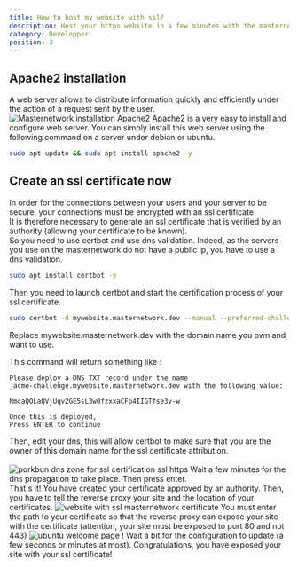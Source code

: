 ```yaml
---
title: How to host my website with ssl?
description: Host your https website in a few minutes with the masternetwork
category: Developper
position: 3
---
```


## Apache2 installation 
A web server allows to distribute information quickly and efficiently under the action of a request sent by the user.
<img src="/apache2.png" alt="Masternetwork installation Apache2">
Apache2 is a very easy to install and configure web server. You can simply install this web server using the following command on a server under debian or ubuntu.  
<code-block active>

  ```bash
sudo apt update && sudo apt install apache2 -y
  ```
</code-block>
  
## Create an ssl certificate now
In order for the connections between your users and your server to be secure, your connections must be encrypted with an ssl certificate. 
<br>
It is therefore necessary to generate an ssl certificate that is verified by an authority (allowing your certificate to be known).<br>
So you need to use certbot and use dns validation. Indeed, as the servers you use on the masternetwork do not have a public ip, you have to use a dns validation. 
<code-block active>

  ```bash
sudo apt install certbot -y
  ```
</code-block>
Then you need to launch certbot and start the certification process of your ssl certificate.
<code-block active>

  ```bash
sudo certbot -d mywebsite.masternetwork.dev --manual --preferred-challenges dns certonly
  ```
</code-block>
Replace mywebsite.masternetwork.dev with the domain name you own and want to use.

This command will return something like : 
<code-block active>

  ```text
Please deploy a DNS TXT record under the name
_acme-challenge.mywebsite.masternetwork.dev with the following value:

NmcaQOLaQVjUqv2GE5sL3w0fzxxaCFp4IIGTfse3v-w

Once this is deployed,
Press ENTER to continue
  ```
</code-block>
Then, edit your dns, this will allow certbot to make sure that you are the owner of this domain name for the ssl certificate attribution.<br><br>

<img src="/dnsrecords.png" alt="porkbun dns zone for ssl certification ssl https">
Wait a few minutes for the dns propagation to take place. Then press enter. <br>
That's it! You have created your certificate approved by an authority. 
Then, you have to tell the reverse proxy your site and the location of your certificates.
<img src="/newhttpswebsite.png" alt="website with ssl masternetwork certificate">
You must enter the path to your certificate so that the reverse proxy can expose your site with the certificate (attention, your site must be exposed to port 80 and not 443)

<img src="/mywebsitemst.png" alt="ubuntu welcome page ! ">
Wait a bit for the configuration to update (a few seconds or minutes at most). 
Congratulations, you have exposed your site with your ssl certificate!